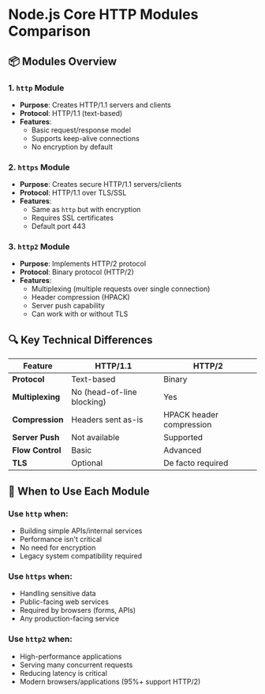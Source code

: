 # Node.js Core HTTP Modules Comparison

## 📦 Modules Overview

### 1. `http` Module
- **Purpose**: Creates HTTP/1.1 servers and clients
- **Protocol**: HTTP/1.1 (text-based)
- **Features**:
  - Basic request/response model
  - Supports keep-alive connections
  - No encryption by default

### 2. `https` Module
- **Purpose**: Creates secure HTTP/1.1 servers/clients
- **Protocol**: HTTP/1.1 over TLS/SSL
- **Features**:
  - Same as `http` but with encryption
  - Requires SSL certificates
  - Default port 443

### 3. `http2` Module
- **Purpose**: Implements HTTP/2 protocol
- **Protocol**: Binary protocol (HTTP/2)
- **Features**:
  - Multiplexing (multiple requests over single connection)
  - Header compression (HPACK)
  - Server push capability
  - Can work with or without TLS

## 🔍 Key Technical Differences

| Feature          | HTTP/1.1                  | HTTP/2                     |
|------------------|---------------------------|----------------------------|
| **Protocol**     | Text-based                | Binary                     |
| **Multiplexing** | No (head-of-line blocking)| Yes                        |
| **Compression**  | Headers sent as-is        | HPACK header compression   |
| **Server Push**  | Not available             | Supported                  |
| **Flow Control** | Basic                     | Advanced                   |
| **TLS**          | Optional                  | De facto required          |

## 🚀 When to Use Each Module

### Use `http` when:
- Building simple APIs/internal services
- Performance isn't critical
- No need for encryption
- Legacy system compatibility required

### Use `https` when:
- Handling sensitive data
- Public-facing web services
- Required by browsers (forms, APIs)
- Any production-facing service

### Use `http2` when:
- High-performance applications
- Serving many concurrent requests
- Reducing latency is critical
- Modern browsers/applications (95%+ support HTTP/2)
